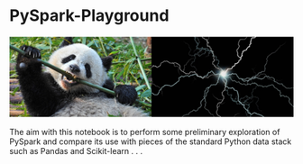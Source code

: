 # PySpark-Playground

![](img/pandas_spark_2.png)

The aim with this notebook is to perform some preliminary exploration of PySpark and 
compare its use with pieces of the standard Python data stack such as Pandas and Scikit-learn . . .
